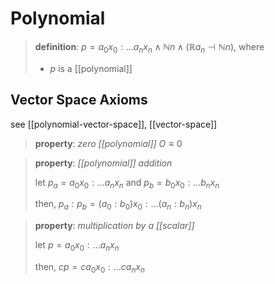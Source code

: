 # Polynomial

> **definition**: $p = a_0x_0 : \dots a_nx_n \land \mathbb N n \land (\mathbb R a_n \dashv \mathbb N n)$, where
>
> - $p$ is a [[polynomial]]

## Vector Space Axioms

see [[polynomial-vector-space]], [[vector-space]]

> **property**: _zero [[polynomial]]_ $O \equiv 0$

> **property**: _[[polynomial]] addition_
>
> let $p_a = a_0x_0 : \dots a_nx_n$ and $p_b = b_0x_0 : \dots b_nx_n$
>
> then, $p_a : p_b = (a_0 : b_0) x_0 : \dots (a_n : b_n) x_n$

> **property**: _multiplication by a [[scalar]]_
>
> let $p = a_0x_0 : \dots a_nx_n$
>
> then, $cp = ca_0x_0 : \dots ca_nx_n$
